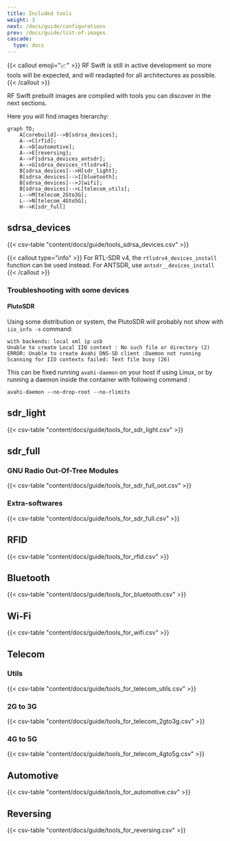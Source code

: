 ```yaml
---
title: Included tools
weight: 3
next: /docs/guide/configurations
prev: /docs/guide/list-of-images
cascade:
  type: docs
---
```



{{< callout emoji="📈" >}}
   RF Swift is still in active development so more tools will be expected, and will readapted for all architectures as possible.
{{< /callout >}}

RF Swift prebuilt images are compiled with tools you can discover in the next sections.

Here you will find images hierarchy:

```mermaid
graph TD;
    A[corebuild]-->B[sdrsa_devices];
    A-->C[rfid];
    A-->D[automotive];
    A-->E[reversing];
    A-->F[sdrsa_devices_antsdr];
    A-->G[sdrsa_devices_rtlsdrv4];
    B[sdrsa_devices]-->H[sdr_light];
    B[sdrsa_devices]-->I[bluetooth];
    B[sdrsa_devices]-->J[wifi];
    B[sdrsa_devices]-->L[telecom_utils];
    L-->M[telecom_2Gto3G];
    L-->N[telecom_4Gto5G];
    H-->K[sdr_full]
```

## sdrsa_devices

{{< csv-table "content/docs/guide/tools_sdrsa_devices.csv" >}}

{{< callout type="info" >}}
  For RTL-SDR v4, the `rtlsdrv4_devices_install` function can be used instead. For ANTSDR, use `antsdr__devices_install`
{{< /callout >}}

### Troubleshooting with some devices

#### PlutoSDR

Using some distribution or system, the PlutoSDR will probably not show with `iio_info -s` command:

```
with backends: local xml ip usb
Unable to create Local IIO context : No such file or directory (2)
ERROR: Unable to create Avahi DNS-SD client :Daemon not running
Scanning for IIO contexts failed: Text file busy (26)
```

This can be fixed running `avahi-daemon` on your host if using Linux, or by running a daemon inside the container with following command :

```
avahi-daemon --no-drop-root --no-rlimits
```

## sdr_light

{{< csv-table "content/docs/guide/tools_for_sdr_light.csv" >}}

## sdr_full

### GNU Radio Out-Of-Tree Modules

{{< csv-table "content/docs/guide/tools_for_sdr_full_oot.csv" >}}

### Extra-softwares

{{< csv-table "content/docs/guide/tools_for_sdr_full.csv" >}}

## RFID

{{< csv-table "content/docs/guide/tools_for_rfid.csv" >}}


## Bluetooth

{{< csv-table "content/docs/guide/tools_for_bluetooth.csv" >}}

## Wi-Fi

{{< csv-table "content/docs/guide/tools_for_wifi.csv" >}}

## Telecom 

### Utils

{{< csv-table "content/docs/guide/tools_for_telecom_utils.csv" >}}

### 2G to 3G

{{< csv-table "content/docs/guide/tools_for_telecom_2gto3g.csv" >}}

### 4G to 5G

{{< csv-table "content/docs/guide/tools_for_telecom_4gto5g.csv" >}}

## Automotive

{{< csv-table "content/docs/guide/tools_for_automotive.csv" >}}

## Reversing

{{< csv-table "content/docs/guide/tools_for_reversing.csv" >}}
